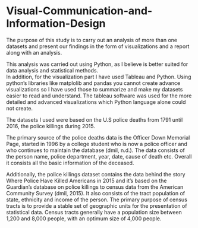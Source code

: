 # Visual-Communication-and-Information-Design


The purpose of this study is to carry out an analysis of more than one datasets and present our findings in the form of visualizations and a report along with an analysis.  

This analysis was carried out using Python, as I believe is better suited for data analysis and statistical methods.  
In addition, for the visualization part I have used Tableau and Python. Using python’s libraries like matplolib and pandas you cannot create advance visualizations so I have used those to summarize and make my datasets easier to read and understand. The tableau software was used for the more detailed and advanced visualizations which Python language alone could not create.    
 
The datasets I used were based on the U.S police deaths from 1791 until 2016, the police killings during 2015.  

The primary source of the police deaths data is the Officer Down Memorial Page, started in 1996 by a college student who is now a police officer and who continues to maintain the database (dmil, n.d.). The data consists of the person name, police department, year, date, cause of death etc. Overall it consists all the basic information of the deceased. 

Additionally, the police killings dataset contains the data behind the story Where Police Have Killed Americans in 2015 and it’s based on the Guardian’s database on police killings to census data from the American Community Survey (dmil, 2015). It also consists of the tract population of state, ethnicity and income of the person. The primary purpose of census tracts is to provide a stable set of geographic units for the 
presentation of statistical data. Census tracts generally have a population size between 1,200 and 8,000 people, with an optimum size of 4,000 people.
